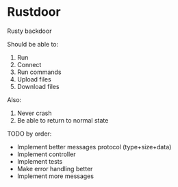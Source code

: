 # Rustdoor
Rusty backdoor


Should be able to:
1. Run
2. Connect
3. Run commands
4. Upload files
5. Download files



Also:
1. Never crash
2. Be able to return to normal state



TODO by order:
* Implement better messages protocol (type+size+data)
* Implement controller
* Implement tests
* Make error handling better
* Implement more messages
